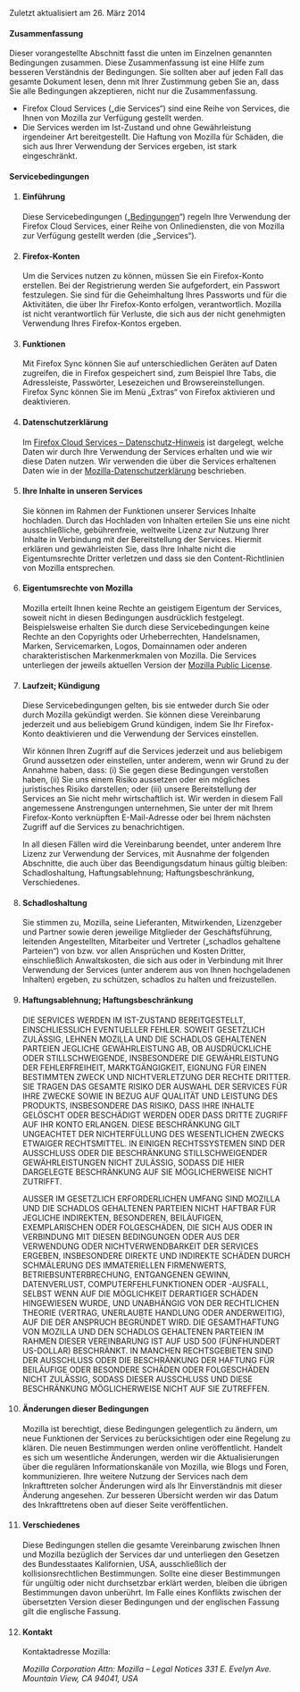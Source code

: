 Zuletzt aktualisiert am 26. März 2014

#### Zusammenfassung

Dieser vorangestellte Abschnitt fasst die unten im Einzelnen genannten Bedingungen zusammen. Diese Zusammenfassung ist eine Hilfe zum besseren Verständnis der Bedingungen. Sie sollten aber auf jeden Fall das gesamte Dokument lesen, denn mit Ihrer Zustimmung geben Sie an, dass Sie alle Bedingungen akzeptieren, nicht nur die Zusammenfassung.

- Firefox Cloud Services („die Services“) sind eine Reihe von Services, die Ihnen von Mozilla zur Verfügung gestellt werden. 
- Die Services werden im Ist-Zustand und ohne Gewährleistung irgendeiner Art bereitgestellt. Die Haftung von Mozilla für Schäden, die sich aus Ihrer Verwendung der Services ergeben, ist stark eingeschränkt.

#### Servicebedingungen

1. #### Einführung

    Diese Servicebedingungen („<u>Bedingungen</u>“) regeln Ihre Verwendung der Firefox Cloud Services, einer Reihe von Onlinediensten, die von Mozilla zur Verfügung gestellt werden (die „Services“).

2. #### Firefox-Konten

    Um die Services nutzen zu können, müssen Sie ein Firefox-Konto erstellen. Bei der Registrierung werden Sie aufgefordert, ein Passwort festzulegen. Sie sind für die Geheimhaltung Ihres Passworts und für die Aktivitäten, die über Ihr Firefox-Konto erfolgen, verantwortlich. Mozilla ist nicht verantwortlich für Verluste, die sich aus der nicht genehmigten Verwendung Ihres Firefox-Kontos ergeben.

3. #### Funktionen

    Mit Firefox Sync können Sie auf unterschiedlichen Geräten auf Daten zugreifen, die in Firefox gespeichert sind, zum Beispiel Ihre Tabs, die Adressleiste, Passwörter, Lesezeichen und Browsereinstellungen. Firefox Sync können Sie im Menü „Extras“ von Firefox aktivieren und deaktivieren.

4. #### Datenschutzerklärung

    Im <a href="https://accounts-latest.dev.lcip.org/legal/privacy">Firefox Cloud Services – Datenschutz-Hinweis</a> ist dargelegt, welche Daten wir durch Ihre Verwendung der Services erhalten und wie wir diese Daten nutzen. Wir verwenden die über die Services erhaltenen Daten wie in der <a href="http://www.mozilla.org/privacy/" target="_blank">Mozilla-Datenschutzerklärung</a> beschrieben.  
    

5. #### Ihre Inhalte in unseren Services

    Sie können im Rahmen der Funktionen unserer Services Inhalte hochladen. Durch das Hochladen von Inhalten erteilen Sie uns eine nicht ausschließliche, gebührenfreie, weltweite Lizenz zur Nutzung Ihrer Inhalte in Verbindung mit der Bereitstellung der Services. Hiermit erklären und gewährleisten Sie, dass Ihre Inhalte nicht die Eigentumsrechte Dritter verletzen und dass sie den Content-Richtlinien von Mozilla entsprechen.

6. #### Eigentumsrechte von Mozilla

    Mozilla erteilt Ihnen keine Rechte an geistigem Eigentum der Services, soweit nicht in diesen Bedingungen ausdrücklich festgelegt. Beispielsweise erhalten Sie durch diese Servicebedingungen keine Rechte an den Copyrights oder Urheberrechten, Handelsnamen, Marken, Servicemarken, Logos, Domainnamen oder anderen charakteristischen Markenmerkmalen von Mozilla. Die Services unterliegen der jeweils aktuellen Version der <a href="http://www.mozilla.org/MPL/" target="_blank">Mozilla Public License</a>.

7. #### Laufzeit; Kündigung

    Diese Servicebedingungen gelten, bis sie entweder durch Sie oder durch Mozilla gekündigt werden. Sie können diese Vereinbarung jederzeit und aus beliebigem Grund kündigen, indem Sie Ihr Firefox-Konto deaktivieren und die Verwendung der Services einstellen.

    Wir können Ihren Zugriff auf die Services jederzeit und aus beliebigem Grund aussetzen oder einstellen, unter anderem, wenn wir Grund zu der Annahme haben, dass: (i) Sie gegen diese Bedingungen verstoßen haben, (ii) Sie uns einem Risiko aussetzen oder ein mögliches juristisches Risiko darstellen; oder (iii) unsere Bereitstellung der Services an Sie nicht mehr wirtschaftlich ist. Wir werden in diesem Fall angemessene Anstrengungen unternehmen, Sie unter der mit Ihrem Firefox-Konto verknüpften E-Mail-Adresse oder bei Ihrem nächsten Zugriff auf die Services zu benachrichtigen.

    In all diesen Fällen wird die Vereinbarung beendet, unter anderem Ihre Lizenz zur Verwendung der Services, mit Ausnahme der folgenden Abschnitte, die auch über das Beendigungsdatum hinaus gültig bleiben: Schadloshaltung, Haftungsablehnung; Haftungsbeschränkung, Verschiedenes.

8. #### Schadloshaltung

    Sie stimmen zu, Mozilla, seine Lieferanten, Mitwirkenden, Lizenzgeber und Partner sowie deren jeweilige Mitglieder der Geschäftsführung, leitenden Angestellten, Mitarbeiter und Vertreter („schadlos gehaltene Parteien“) von bzw. vor allen Ansprüchen und Kosten Dritter, einschließlich Anwaltskosten, die sich aus oder in Verbindung mit Ihrer Verwendung der Services (unter anderem aus von Ihnen hochgeladenen Inhalten) ergeben, zu schützen, schadlos zu halten und freizustellen.

9. #### Haftungsablehnung; Haftungsbeschränkung

    DIE SERVICES WERDEN IM IST-ZUSTAND BEREITGESTELLT, EINSCHLIESSLICH EVENTUELLER FEHLER. SOWEIT GESETZLICH ZULÄSSIG, LEHNEN MOZILLA UND DIE SCHADLOS GEHALTENEN PARTEIEN JEGLICHE GEWÄHRLEISTUNG AB, OB AUSDRÜCKLICHE ODER STILLSCHWEIGENDE, INSBESONDERE DIE GEWÄHRLEISTUNG DER FEHLERFREIHEIT, MARKTGÄNGIGKEIT, EIGNUNG FÜR EINEN BESTIMMTEN ZWECK UND NICHTVERLETZUNG DER RECHTE DRITTER. SIE TRAGEN DAS GESAMTE RISIKO DER AUSWAHL DER SERVICES FÜR IHRE ZWECKE SOWIE IN BEZUG AUF QUALITÄT UND LEISTUNG DES PRODUKTS, INSBESONDERE DAS RISIKO, DASS IHRE INHALTE GELÖSCHT ODER BESCHÄDIGT WERDEN ODER DASS DRITTE ZUGRIFF AUF IHR KONTO ERLANGEN. DIESE BESCHRÄNKUNG GILT UNGEACHTET DER NICHTERFÜLLUNG DES WESENTLICHEN ZWECKS ETWAIGER RECHTSMITTEL. IN EINIGEN RECHTSSYSTEMEN SIND DER AUSSCHLUSS ODER DIE BESCHRÄNKUNG STILLSCHWEIGENDER GEWÄHRLEISTUNGEN NICHT ZULÄSSIG, SODASS DIE HIER DARGELEGTE BESCHRÄNKUNG AUF SIE MÖGLICHERWEISE NICHT ZUTRIFFT.

    AUSSER IM GESETZLICH ERFORDERLICHEN UMFANG SIND MOZILLA UND DIE SCHADLOS GEHALTENEN PARTEIEN NICHT HAFTBAR FÜR JEGLICHE INDIREKTEN, BESONDEREN, BEILÄUFIGEN, EXEMPLARISCHEN ODER FOLGESCHÄDEN, DIE SICH AUS ODER IN VERBINDUNG MIT DIESEN BEDINGUNGEN ODER AUS DER VERWENDUNG ODER NICHTVERWENDBARKEIT DER SERVICES ERGEBEN, INSBESONDERE DIREKTE UND INDIREKTE SCHÄDEN DURCH SCHMÄLERUNG DES IMMATERIELLEN FIRMENWERTS, BETRIEBSUNTERBRECHUNG, ENTGANGENEN GEWINN, DATENVERLUST, COMPUTERFEHLFUNKTIONEN ODER -AUSFALL, SELBST WENN AUF DIE MÖGLICHKEIT DERARTIGER SCHÄDEN HINGEWIESEN WURDE, UND UNABHÄNGIG VON DER RECHTLICHEN THEORIE (VERTRAG, UNERLAUBTE HANDLUNG ODER ANDERWEITIG), AUF DIE DER ANSPRUCH BEGRÜNDET WIRD. DIE GESAMTHAFTUNG VON MOZILLA UND DEN SCHADLOS GEHALTENEN PARTEIEN IM RAHMEN DIESER VEREINBARUNG IST AUF USD 500 (FÜNFHUNDERT US-DOLLAR) BESCHRÄNKT. IN MANCHEN RECHTSGEBIETEN SIND DER AUSSCHLUSS ODER DIE BESCHRÄNKUNG DER HAFTUNG FÜR BEILÄUFIGE ODER BESONDERE SCHÄDEN ODER FOLGESCHÄDEN NICHT ZULÄSSIG, SODASS DIESER AUSSCHLUSS UND DIESE BESCHRÄNKUNG MÖGLICHERWEISE NICHT AUF SIE ZUTREFFEN.

10. #### Änderungen dieser Bedingungen

    Mozilla ist berechtigt, diese Bedingungen gelegentlich zu ändern, um neue Funktionen der Services zu berücksichtigen oder eine Regelung zu klären. Die neuen Bestimmungen werden online veröffentlicht. Handelt es sich um wesentliche Änderungen, werden wir die Aktualisierungen über die regulären Informationskanäle von Mozilla, wie Blogs und Foren, kommunizieren. Ihre weitere Nutzung der Services nach dem Inkrafttreten solcher Änderungen wird als Ihr Einverständnis mit dieser Änderung angesehen. Zur besseren Übersicht werden wir das Datum des Inkrafttretens oben auf dieser Seite veröffentlichen.

11. #### Verschiedenes

    Diese Bedingungen stellen die gesamte Vereinbarung zwischen Ihnen und Mozilla bezüglich der Services dar und unterliegen den Gesetzen des Bundesstaates Kalifornien, USA, ausschließlich der kollisionsrechtlichen Bestimmungen. Sollte eine dieser Bestimmungen für ungültig oder nicht durchsetzbar erklärt werden, bleiben die übrigen Bestimmungen davon unberührt. Im Falle eines Konflikts zwischen der übersetzten Version dieser Bedingungen und der englischen Fassung gilt die englische Fassung.

12. #### Kontakt

    Kontaktadresse Mozilla:

    <address>
      Mozilla Corporation 
      Attn: Mozilla – Legal Notices 
      331 E. Evelyn Ave. 
      Mountain View, CA 94041, USA 
    </address>
